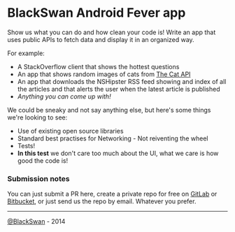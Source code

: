 # BlackSwan Android Fever app

Show us what you can do and how clean your code is! Write an app that uses public APIs to fetch data and display it in an organized way.

For example:

* A StackOverflow client that shows the hottest questions
* An app that shows random images of cats from [The Cat API](http://thecatapi.com/)
* An app that downloads the NSHipster RSS feed showing and index of all the articles and that alerts the user when the latest article is published
* _Anything you can come up with!_

We could be sneaky and not say anything else, but here's some things we're looking to see:

* Use of existing open source libraries
* Standard best practises for Networking - Not reiventing the wheel
* Tests!
* **In this test** we don't care too much about the UI, what we care is how good the code is!

### Submission notes

You can just submit a PR here, create a private repo for free on [GitLab](https://www.gitlab.com/?gclid=CLCBmaWM474CFaMSwwodAqIAqw) or [Bitbucket](https://bitbucket.org/), or just send us the repo by email. Whatever you prefer.

---

[@BlackSwan](https://www.bkakswan.com) - 2014
